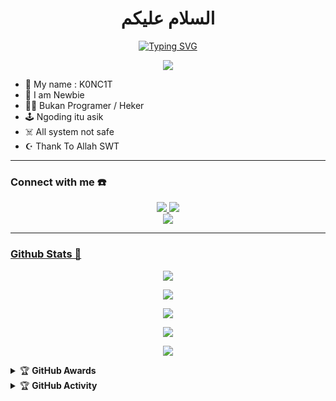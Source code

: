 <h1 align="center">السلام عليكم</h1>

<div align="center">
<a href="https://youtube.com/c/Nazedev">
    <img
        src="https://readme-typing-svg.herokuapp.com?font=ShadowsIntoLightsize=50&duration=5500&color=f4bc0f&background=FF673200&center=true&vCenter=true&lines=Hello,+I+am+KoncitOfc;Welcome+to+my+GitHub+😊"
            alt="Typing SVG"
        />
    </a>
</div>

<p align="center">
  <img src="https://github.com/koncit.png" />
</p>

<p align="center">

- 👤 My name : K0NC1T 
- 💌 I am Newbie 
- 👨‍💻 Bukan Programer / Heker
- 🕹️ Ngoding itu asik
- ☠️ All system not safe
- ☪️ Thank To Allah SWT 
</p>

------
### Connect with me ☎️
<p align="center">
  <a href="https://wa.me/6283897657013"><img src="https://img.shields.io/badge/WhatsApp-25D366?style=for-the-badge&logo=whatsapp&logoColor=white" />
  <a href="https://t.me/alienbelijajan"><img src="https://img.shields.io/badge/Telegram-%230088cc.svg?&style=for-the-badge&logo=telegram&logoColor=white" /> <br>
  <a href="https://github.com/koncit15"><img src="https://img.shields.io/badge/-GitHub-black?style=flat-square&logo=github" />
</p>

------

### Github Stats 🚀

<p align="center"><a href="https://github.com/koncit15"><img src="https://github-readme-stats.vercel.app/api?username=koncit&show_icons=true&theme=radical"></a></p>
<p align="center"><a href="https://github.com/koncit15"><img src="https://github-readme-stats.vercel.app/api/top-langs/?username=koncit&theme=radical&layout=compact"></a></p>
<p align="center"><a href="https://github.com/koncit15"><img src="https://github-readme-stats.vercel.app/api?username=koncit&show_icons=true&theme=chartreuse-dark"></a></p>
<p align="center"><a href="https://github.com/koncit15"><img src="https://streak-stats.demolab.com/?user=koncit&theme=chartreuse-dark"></a></p>
<p align="center"><a href="https://github.com/koncit15"><img src="https://github-readme-stats.vercel.app/api/top-langs/?username=koncit&theme=chartreuse-dark&layout=compact"></a></p> 



<details>
    <summary>&#127942 <b>GitHub Awards</b></summary><br/>

![Github Trophy](https://github-profile-trophy.vercel.app/?username=koncit15)

</details>

<details>
    <summary>&#127942 <b>GitHub Activity</b></summary><br/>

![Metrics](https://metrics.lecoq.io/koncit?template=classic&repositories.forks=true&languages=1&languages.colors=github&languages.threshold=0%25&config.timezone=Asia%2FBatam)

</details> 
